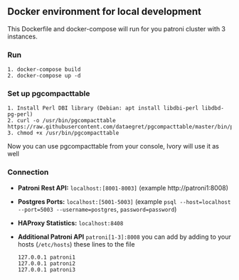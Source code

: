 ## Docker environment for local development

This Dockerfile and docker-compose will run for you patroni cluster with 3 instances.

### Run

```
1. docker-compose build
2. docker-compose up -d
```

### Set up pgcompacttable

```
1. Install Perl DBI library (Debian: apt install libdbi-perl libdbd-pg-perl)
2. curl -o /usr/bin/pgcompacttable https://raw.githubusercontent.com/dataegret/pgcompacttable/master/bin/pgcompacttable
3. chmod +x /usr/bin/pgcompacttable
```
Now you can use pgcompacttable from your console, Ivory will use it as well

### Connection

- **Patroni Rest API:** `localhost:[8001-8003]` (example http://patroni1:8008)
- **Postgres Ports:** `localhost:[5001-5003]` (example `psql --host=localhost --port=5003 --username=postgres`, `password=password`)
- **HAProxy Statistics:** `localhost:8408`


- **Additional Patroni API** `patroni[1-3]:8008` you can add by adding to your hosts
  (`/etc/hosts`) these lines to the file
  ``` 
  127.0.0.1 patroni1
  127.0.0.1 patroni2
  127.0.0.1 patroni3
  ```
